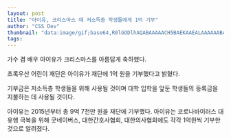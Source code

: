 ```yaml
---
layout: post
title: "아이유, 크리스마스 때 저소득층 학생들에게 1억 기부"
author: "CSS Dev"
thumbnail: "data:image/gif;base64,R0lGODlhAQABAAAAACH5BAEKAAEALAAAAAABAAEAAAICTAEAOw=="
tags: 
---
```



가수 겸 배우 아이유가 크리스마스를 아름답게 축하했다.

초록우산 어린이 재단은 아이유가 재단에 1억 원을 기부했다고 밝혔다.

기부금은 저소득층 학생들을 위해 사용될 것이며 대학 입학을 앞둔 학생들의 등록금을 지불하는 데 사용될 것이다.

아이유는 2015년부터 총 9억 7천만 원을 재단에 기부했다. 아이유는 코로나바이러스 대유행 극복을 위해 굿네이버스, 대한간호사협회, 대한의사협회에도 각각 1억원씩 기부한 것으로 알려졌다.